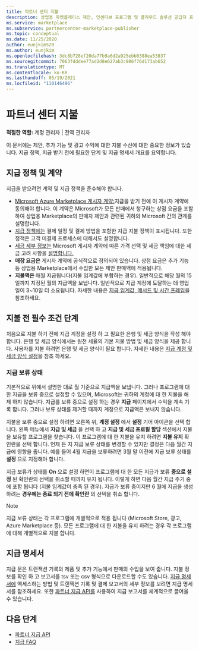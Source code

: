 ```yaml
---
title: 파트너 센터 지불
description: 상업용 마켓플레이스 제안, 인센티브 프로그램 및 클라우드 솔루션 공급자 프로그램을 통해 Microsoft 파트너로서 소득에 대한 지급을 받는 방법을 알아봅니다. 지급 정책, 지급 보류 상태 및 지급 명세서를 포함합니다.
ms.service: marketplace
ms.subservice: partnercenter-marketplace-publisher
ms.topic: conceptual
ms.date: 11/25/2020
author: eunjkim520
ms.author: eunjkim
ms.openlocfilehash: 3dc8b728ef20da77b9a6d2a925ebb0388ea53837
ms.sourcegitcommit: 7063fdddee77ad2d8e627ab3c806f76d173ab652
ms.translationtype: MT
ms.contentlocale: ko-KR
ms.lasthandoff: 05/19/2021
ms.locfileid: "110146496"
---
```

# <a name="getting-paid-in-partner-center"></a>파트너 센터 지불

**적절한 역할:** 계정 관리자 | 전역 관리자

이 문서에는 제안, 추가 기능 및 광고 수익에 대한 지불 수신에 대한 중요한 정보가 있습니다. 지급 정책, 지급 받기 전에 필요한 단계 및 지급 명세서 개요를 요약합니다.

## <a name="payout-policies-and-agreements"></a>지급 정책 및 계약

지급을 받으려면 계약 및 지급 정책을 준수해야 합니다.

- [Microsoft Azure Marketplace 게시자 계약:](/legal/marketplace/msft-publisher-agreement)지급을 받기 전에 이 게시자 계약에 동의해야 합니다. 이 계약은 Microsoft가 모든 판매에서 청구하는 상점 요금을 포함하여 상업용 Marketplace의 판매자 제안과 관련된 귀하와 Microsoft 간의 관계를 설명합니다.
- [지급 정책에는](payout-policy-details.md) 결제 일정 및 결제 방법을 포함한 지급 지불 정책이 표시됩니다. 또한 정책은 고객 미결제 프로세스에 대해서도 설명합니다.
- [세금 세부 정보는](tax-details-marketplace.md) Microsoft 게시자 계약에 따른 가격 선택 및 세금 책임에 대한 세금 고려 사항을 [설명합니다.](/legal/marketplace/msft-publisher-agreement)
- **매장 요금은** 게시자 계약에 공식적으로 정의되어 있습니다. 상점 요금은 추가 기능 등 상업용 Marketplace에서 수집한 모든 제안 판매액에 적용됩니다.
- **지불액은** 매월 지급됩니다(지불 임계값에 부합하는 경우). 일반적으로 해당 월의 15일까지 지정된 월의 지급액을 보냅니다. 일반적으로 지급 계정에 도달하는 데 영업일이 3~10일 더 소요됩니다. 자세한 내용은 [지급 임계값, 메서드 및 시간 프레임](payment-thresholds-methods-timeframes.md)을 참조하세요.

## <a name="prerequisite-steps-before-getting-paid"></a>지불 전 필수 조건 단계

처음으로 지불 하기 전에 지급 계정을 설정 하 고 필요한 은행 및 세금 양식을 작성 해야 합니다. 은행 및 세금 양식에서는 원천 세율의 기본 지불 방법 및 세금 양식을 제공 합니다. 사용자를 지불 하려면 은행 및 세금 양식이 필요 합니다. 자세한 내용은 [지급 계정 및 세금 양식 설정](set-up-your-payout-account.md)을 참조 하세요.

### <a name="payout-hold-status"></a>지급 보류 상태

기본적으로 위에서 설명한 대로 월 기준으로 지급액을 보냅니다. 그러나 프로그램에 대 한 지급을 보류 중으로 설정할 수 있으며, Microsoft는 귀하의 계정에 대 한 지불을 해제 하지 않습니다. 지급를 보류 중으로 설정 하는 경우 **지급** 페이지에서 수익을 계속 기록 합니다. 그러나 보류 상태를 제거할 때까지 계정으로 지급액은 보내지 않습니다.

지불을 보류 중으로 설정 하려면 오른쪽 위, **계정 설정** 에서 **설정** 기어 아이콘을 선택 합니다. 왼쪽 메뉴에서 **지급 및 세금** 을 선택 하 고 **지급 및 세금 프로필 할당** 섹션에서 지불을 보유할 프로그램을 찾습니다. 이 프로그램에 대 한 지불을 유지 하려면 **지불 유지** 확인란을 선택 합니다. 언제 든 지 지급 보류 상태를 변경할 수 있지만 결정은 다음 월간 지급에 영향을 줍니다. 예를 들어 4월 지급을 보류하려면 3월 말 이전에 지급 보류 상태를 **설정** 으로 지정해야 합니다.

지급 보류가 상태를 **On** 으로 설정 하면이 프로그램에 대 한 모든 지급가 보류 **중으로 설정** 된 확인란의 선택을 취소할 때까지 유지 됩니다. 이렇게 하면 다음 월간 지급 주기 중에 포함 됩니다 (지불 임계값이 충족 된 경우). 지급가 보류 중이지만 6 월에 지급을 생성 하려는 **경우에는 종료 되기 전에 확인란** 의 선택을 취소 합니다.

>[!Note]
> 지급 보류 상태는 각 프로그램에 개별적으로 적용 됩니다 (Microsoft Store, 광고, Azure Marketplace 등). 모든 프로그램에 대 한 지불을 유지 하려는 경우 각 프로그램에 대해 개별적으로 지불 합니다.

## <a name="payout-statements"></a>지급 명세서

지급 문은 트랜잭션 기록의 제품 및 추가 기능에서 판매의 수입을 보여 줍니다. 지불 정보를 확인 하 고 보고서를 tsv 또는 csv 형식으로 다운로드할 수도 있습니다. [지급 명세서에](payout-statement.md) 액세스하는 방법 및 트랜잭션 기록 및 결제 보고서의 세부 정보를 보려면 지급 명세서를 참조하세요. 또한 [파트너 지급 API를](https://apidocs.microsoft.com/services/partnerpayouts) 사용하여 지급 보고서를 체계적으로 끌어올 수 있습니다.

## <a name="next-steps"></a>다음 단계

- [파트너 지급 API](https://apidocs.microsoft.com/services/partnerpayouts)
- [지급 FAQ](payout-faq.md)